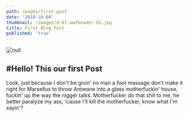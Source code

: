 ```yaml
---
path: /pages/first-post
date: '2018-10-04'
thumbnail: /images/d-01-wwfheader-01.jpg
title: First Blog Post
published: 'true'
---
```

![null](/images/d-01-wwfheader-01.jpg)

## \#Hello! This our first Post

Look, just because I don't be givin' no man a foot massage don't make it right for Marsellus to throw Antwone into a glass motherfuckin' house, fuckin' up the way the nigger talks. Motherfucker do that shit to me, he better paralyze my ass, 'cause I'll kill the motherfucker, know what I'm sayin'?
